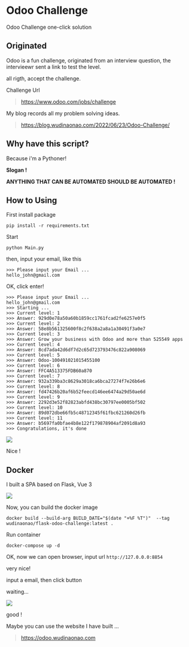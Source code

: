 # Odoo Challenge

Odoo Challenge one-click solution

## Originated

Odoo is a fun challenge, originated from an interview question, the intervieewr sent a link to test the level.

all rigth, accept the challenge.

Challenge Url  

> https://www.odoo.com/jobs/challenge

My blog records all my problem solving ideas.

> https://blog.wudinaonao.com/2022/06/23/Odoo-Challenge/

## Why have this script?

Because i'm a Pythoner! 

**Slogan !**

**ANYTHING THAT CAN BE AUTOMATED SHOULD BE AUTOMATED !**

## How to Using

First install package
```
pip install -r requirements.txt
```

Start
```
python Main.py
```

then, input your email, like this

```
>>> Please input your Email ...
hello_john@gmail.com 
```

OK, click enter!

```
>>> Please input your Email ...
hello_john@gmail.com 
>>> Starting ...
>>> Current level: 1
>>> Answer: 929d0e78a50a60b1859cc1761fcad2fe6257e0f5
>>> Current level: 2
>>> Answer: 58e8b561325600f8c2f638a2a8a1a30491f3a0e7
>>> Current level: 3
>>> Answer: Grow your business with Odoo and more than 525549 apps
>>> Current level: 4
>>> Answer: 8cd7ada42d6df7d2c65d723793476c822a908069
>>> Current level: 5
>>> Answer: Odoo-100491021015455100
>>> Current level: 6
>>> Answer: FFC4A513375FDB60a870
>>> Current level: 7
>>> Answer: 932a339ba3c8629a3018ca6bca27274f7e26b6e6
>>> Current level: 8
>>> Answer: fd47426b20af6b52feecd146ee6474a29d50ae6d
>>> Current level: 9
>>> Answer: 2292d3e52f82823abfd438bc30797ee0005bf502
>>> Current level: 10
>>> Answer: 89d072dbe66fb5c48712345f61fbc621260d26fb
>>> Current level: 11
>>> Answer: b5697fa0bfae4b8e122f179878904af2091d8a93
>>> Congratulations, it's done
```

![](https://chevereto.wudinaonao.com/images/2022/06/26/image86163c77feaf84c3.png)

Nice !

## Docker

I built a SPA based on Flask, Vue 3

![](https://chevereto.wudinaonao.com/images/2022/06/27/image.png)

Now, you can build the docker image

```
docker build --build-arg BUILD_DATE="$(date "+%F %T")"  --tag wudinaonao/flask-odoo-challenge:latest .
```

Run container
```
docker-compose up -d
```

OK, now we can open browser, input url `http://127.0.0.0:8854`

very nice!

input a email, then click button

waiting...

![](https://chevereto.wudinaonao.com/images/2022/06/27/image66bfc8dc1e7c44c7.png)

good !

Maybe you can use the website I have built ...

> https://odoo.wudinaonao.com